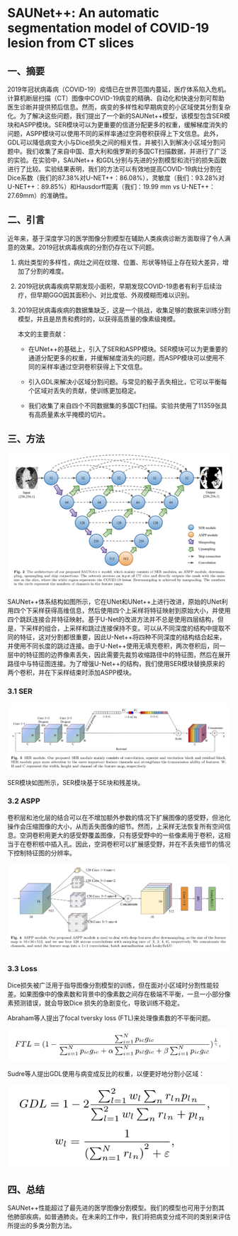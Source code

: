 # SAUNet++: An automatic segmentation model of COVID-19 lesion from CT slices




<extoc></extoc>

## 一、摘要

​		2019年冠状病毒病（COVID-19）疫情已在世界范围内蔓延，医疗体系陷入危机。计算机断层扫描（CT）图像中COVID-19病变的精确、自动化和快速分割可帮助医生诊断并提供预后信息。然而，病变的多样性和早期病变的小区域使其分割复杂化。为了解决这些问题，我们提出了一个新的SAUNet++模型，该模型包含SER模块和ASPP模块。SER模块可以为更重要的信道分配更多的权重，缓解梯度消失的问题，ASPP模块可以使用不同的采样率通过空洞卷积获得上下文信息。此外，GDL可以降低病变大小与Dice损失之间的相关性，并被引入到解决小区域分割问题中。我们收集了来自中国、意大利和俄罗斯的多国CT扫描数据，并进行了广泛的实验。在实验中，SAUNet++ 和GDL分别与先进的分割模型和流行的损失函数进行了比较。实验结果表明，我们的方法可以有效地提高COVID-19病灶分割在Dice系数（我们的87.38%对U-NET++：86.08%），灵敏度（我们：93.28%对U-NET++：89.85%）和Hausdorff距离（我们：19.99 mm vs U-NET++：27.69mm）的准确性。

## 二、引言

​		近年来，基于深度学习的医学图像分割模型在辅助人类疾病诊断方面取得了令人满意的效果。2019冠状病毒疾病的分割仍存在以下问题。

1. 病灶类型的多样性，病灶之间在纹理、位置、形状等特征上存在较大差异，增加了分割的难度。

2. 2019冠状病毒疾病早期发现小面积，早期发现COVID-19患者有利于后续治疗，但早期GGO因其面积小、对比度低、外观模糊而难以识别。

3. 2019冠状病毒疾病的数据集缺乏，这是一个挑战，收集足够的数据来训练分割模型，并且是昂贵和费时的，以获得高质量的像素级掩模。

   本文的主要贡献：

   - 在UNet++的基础上，引入了SER和ASPP模块。SER模块可以为更重要的通道分配更多的权重，并缓解梯度消失的问题，而ASPP模块可以使用不同的采样率通过空洞卷积获得上下文信息。

   - 引入GDL来解决小区域分割问题。与常见的骰子丢失相比，它可以平衡每个区域对丢失的贡献，使训练更加稳定。

   - 我们收集了来自四个不同数据集的多国CT扫描。实验共使用了11359张具有高质量素水平掩模的切片。

## 三、方法

![image-20210830155257029](./images/image-20210830155257029.png)

SAUNet++体系结构如图所示，它在UNet和UNet++上进行改进，原始的UNet利用四个下采样获得高维信息，然后使用四个上采样将特征映射到原始大小，并使用四个跳跃连接合并特征映射。基于U-Net的改进方法并不总是使用四层结构，但是，下采样的组合，上采样和跳过连接保持不变。可以从不同深度的结构中提取不同的特征，这对分割都很重要，因此U-Net++将四种不同深度的结构结合起来，并使用不同长度的跳过连接。由于U-Net++使用无填充卷积，两次卷积后，同一层中的特征图的边界像素丢失，因此需要先裁剪收缩路径中的特征图，然后在展开路径中与特征图连接。为了增强U-Net++的结构，我们使用SER模块替换原来的两个卷积，并在下采样结束时添加ASPP模块。

### 3.1 SER

![image-20210830161123377](./images/image-20210830161123377.png)

SER模块如图所示，SER模块基于SE块和残差块。

### 3.2 ASPP

​		卷积层和池化层的结合可以在不增加额外参数的情况下扩展图像的感受野，但池化操作会压缩图像的大小，从而丢失图像的细节。然而，上采样无法恢复所有空间信息。空洞卷积用更大的感受野覆盖图像，只有感受野中的一些像素用于卷积，这相当于在卷积核中插入孔。因此，空洞卷积可以扩展感受野，并在不丢失细节的情况下控制特征图的分辨率。

![image-20210830174312275](./images/image-20210830174312275.png)

### 3.3 Loss

Dice损失被广泛用于指导图像分割模型的训练，但在面对小区域时分割性能较差。如果图像中的像素数和背景中的像素数之间存在极端不平衡，一旦一小部分像素预测错误，就会导致Dice 损失的急剧变化，导致训练不稳定。

Abraham等人提出了focal tversky loss (FTL)来处理像素数的不平衡问题。

<img src="./images/image-20210830175444278.png" alt="image-20210830175444278" style="zoom:67%;" />

Sudre等人提出GDL使用与病变成反比的权重，以便更好地分割小区域：

![image-20210830184410252](./images/image-20210830184410252.png)



## 四、总结

SAUNet++性能超过了最先进的医学图像分割模型。我们的模型也可用于分割其他肺部疾病，如普通肺炎。在未来的工作中，我们将把病变分成不同的类别来评估所提出的多类分割方法。
